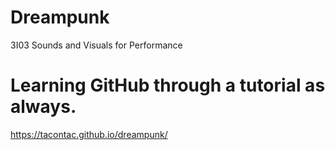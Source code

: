 # Dreampunk
3I03 Sounds and Visuals for Performance

# Learning GitHub through a tutorial as always.
https://tacontac.github.io/dreampunk/
